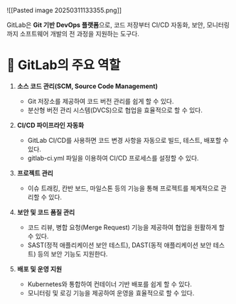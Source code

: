 ![[Pasted image 20250311133355.png]]

GitLab은 **Git 기반 DevOps 플랫폼**으로, 코드 저장부터 CI/CD 자동화, 보안, 모니터링까지 소프트웨어 개발의 전 과정을 지원하는 도구다.

# **🔹 GitLab의 주요 역할**

1. **소스 코드 관리(SCM, Source Code Management)**
	
	- Git 저장소를 제공하여 코드 버전 관리를 쉽게 할 수 있다.
	- 분산형 버전 관리 시스템(DVCS)으로 협업을 효율적으로 할 수 있다.

2. **CI/CD 파이프라인 자동화**
	
	- GitLab CI/CD를 사용하면 코드 변경 사항을 자동으로 빌드, 테스트, 배포할 수 있다.
	- gitlab-ci.yml 파일을 이용하여 CI/CD 프로세스를 설정할 수 있다.

3. **프로젝트 관리**
	
	- 이슈 트래킹, 칸반 보드, 마일스톤 등의 기능을 통해 프로젝트를 체계적으로 관리할 수 있다.

4. **보안 및 코드 품질 관리**
	
	- 코드 리뷰, 병합 요청(Merge Request) 기능을 제공하여 협업을 원활하게 할 수 있다.
	- SAST(정적 애플리케이션 보안 테스트), DAST(동적 애플리케이션 보안 테스트) 등의 보안 기능도 지원한다.

5. **배포 및 운영 지원**
	
	- Kubernetes와 통합하여 컨테이너 기반 배포를 쉽게 할 수 있다.
	- 모니터링 및 로깅 기능을 제공하여 운영을 효율적으로 할 수 있다.